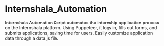 # Internshala_Automation
Internshala Automation Script automates the internship application process on the Internshala platform. Using Puppeteer, it logs in, fills out forms, and submits applications, saving time for users. Easily customize application data through a data.js file.
